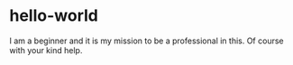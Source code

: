 # hello-world
I am a beginner and it is my mission to be a professional in this. Of course with your kind help.
